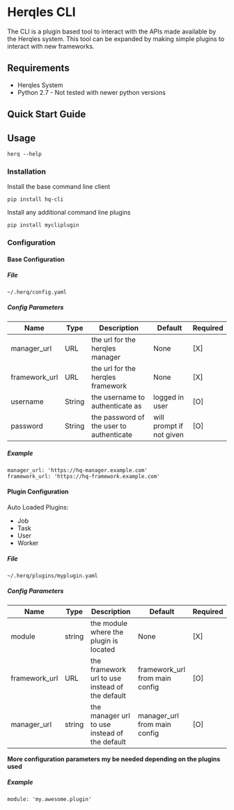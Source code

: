 # Herqles CLI

The CLI is a plugin based tool to interact with the APIs made available by the Herqles system. This tool can be
expanded by making simple plugins to interact with new frameworks.

## Requirements

* Herqles System
* Python 2.7 - Not tested with newer python versions

## Quick Start Guide

## Usage

```
herq --help
```

### Installation

Install the base command line client

```
pip install hq-cli
```

Install any additional command line plugins

```
pip install mycliplugin
```

### Configuration

#### Base Configuration

##### File

```
~/.herq/config.yaml  
```

##### Config Parameters

Name | Type | Description | Default | Required
-----|------|-------------|---------|---------
manager_url | URL | the url for the herqles manager | None | [X]
framework_url | URL | the url for the herqles framework | None | [X]
username | String | the username to authenticate as | logged in user | [O]
password | String | the password of the user to authenticate | will prompt if not given | [O]

##### Example

```
manager_url: 'https://hq-manager.example.com'
framework_url: 'https://hq-framework.example.com'
```

#### Plugin Configuration

Auto Loaded Plugins:

* Job
* Task
* User
* Worker

##### File

```
~/.herq/plugins/myplugin.yaml
```

##### Config Parameters

Name | Type | Description | Default | Required
-----|------|-------------|---------|---------
module | string | the module where the plugin is located | None | [X]
framework_url | URL | the framework url to use instead of the default | framework_url from main config | [O]
manager_url | string | the manager url to use instead of the default  | manager_url from main config | [O]

**More configuration parameters my be needed depending on the plugins used**

##### Example

```
module: 'my.awesome.plugin'
```

